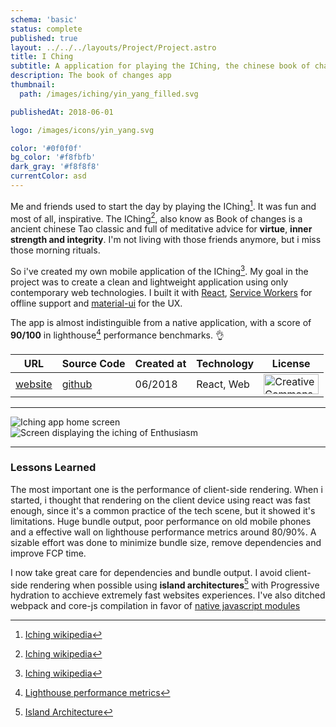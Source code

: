 ```yaml
---
schema: 'basic'
status: complete
published: true
layout: ../../../layouts/Project/Project.astro
title: I Ching
subtitle: A application for playing the IChing, the chinese book of changes.
description: The book of changes app
thumbnail:
  path: /images/iching/yin_yang_filled.svg

publishedAt: 2018-06-01

logo: /images/icons/yin_yang.svg

color: '#0f0f0f'
bg_color: '#f8fbfb'
dark_gray: '#f8f8f8'
currentColor: asd
---
```


<div class="description">

Me and friends used to start the day by playing the IChing[^1]. It was fun and most of all, inspirative. The IChing[^1], also know as Book of changes is a ancient chinese Tao classic and full of meditative advice for **virtue**, **inner strength and integrity**. I'm not living with those friends anymore, but i miss those morning rituals.

So i've created my own mobile application
of the IChing[^1]. My goal in the project was to create a clean and lightweight application using only contemporary web technologies. I built it with [React](https://reactjs.org/), [Service Workers](https://developer.mozilla.org/en-US/docs/Web/API/Service_Worker_API) for offline support and [material-ui](https://mui.com/) for the UX.

The app is almost indistinguible from a native application, with a score of **90/100** in lighthouse[^2] performance benchmarks. 👌

</div>

<div class="toc-contents center">

| URL                   | Source Code                                    | Created at | Technology | License                                                                                                                                                                                                                       |
| --------------------- | ---------------------------------------------- | ---------- | ---------- | ----------------------------------------------------------------------------------------------------------------------------------------------------------------------------------------------------------------------------- |
| [website](iching.xyz) | [github](https://github.com/barrabinfc/iching) | 06/2018    | React, Web | <a rel="license" href="http://creativecommons.org/licenses/by-sa/4.0/"><img width="88px" height="32px" alt="Creative Commons License" style="border-width:0" src="https://i.creativecommons.org/l/by-sa/4.0/88x31.png" /></a> |

</div>

---

<div class="gallery grid2 justifyCenter">
  <div class="page h50">
    <div class="mockup">
      <div is="iphoneMockup">
        <img src="/images/iching/frontpage_new.jpg" alt="Iching app home screen" />
      </div>
    </div>
  </div>
  <div class="page h50">
    <div class="mockup">
      <div is="iphoneMockup">
        <img src="/images/iching/INTERPRETATION2.jpg" alt="Screen displaying the iching of Enthusiasm" />
      </div>
    </div>
  </div>
</div>

---

### Lessons Learned

The most important one is the performance of client-side rendering. When i started, i thought that
rendering on the client device using react was fast enough, since it's a common practice of the tech scene, but it showed it's limitations. Huge bundle output, poor performance on old mobile phones and a effective wall on lighthouse performance metrics around 80/90%. A sizable effort was done to minimize bundle size, remove dependencies and improve FCP time.

I now take great care for dependencies and bundle output. I avoid client-side rendering when possible using **island architectures**[^5] with Progressive hydration to acchieve extremely fast websites experiences. I've also
ditched webpack and core-js compilation in favor of [native javascript modules](https://developer.mozilla.org/en-US/docs/Web/JavaScript/Guide/Modules)

[^1]: [Iching wikipedia](https://en.wikipedia.org/wiki/Tao_Te_Ching)
[^2]: [Lighthouse performance metrics](https://lighthouse-dot-webdotdevsite.appspot.com//lh/html?url=https%3A%2F%2Fiching.netlify.app%2F)
[^5]: [Island Architecture](https://jasonformat.com/islands-architecture/)

<style global>
[project-slug="iching"] .logo {
  -webkit-transform-origin: 50%  50%;
  opacity: 0.18;
  transform: scale(3.3);
}
</style>
